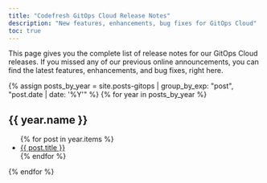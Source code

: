```yaml
---
title: "Codefresh GitOps Cloud Release Notes"
description: "New features, enhancements, bug fixes for GitOps Cloud"
toc: true
---
```


This page gives you the complete list of release notes for our GitOps Cloud releases.
If you missed any of our previous online announcements, you can find the latest features, enhancements, and bug fixes, right here.

{% assign posts_by_year = site.posts-gitops | group_by_exp: "post", "post.date | date: '%Y'" %}
{% for year in posts_by_year %}
  <h2>{{ year.name }}</h2>
  <ul>
    {% for post in year.items %}
      <li>
        <a href="{{ post.url }}">{{ post.title }}</a>
      </li>
    {% endfor %}
  </ul>
{% endfor %}
